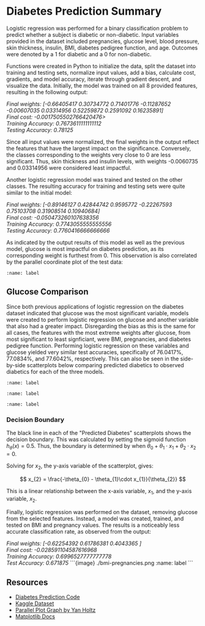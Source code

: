 # Diabetes Prediction Summary

Logistic regression was performed for a binary classification problem to predict whether a subject is diabetic or non-diabetic. Input variables provided in the dataset included pregnancies, glucose level, blood pressure, skin thickness, insulin, BMI, diabetes pedigree function, and age. Outcomes were denoted by a 1 for diabetic and a 0 for non-diabetic.

Functions were created in Python to initialize the data, split the dataset into training and testing sets, normalize input values, add a bias, calculate cost, gradients, and model accuracy, iterate through gradient descent, and visualize the data. Initially, the model was trained on all 8 provided features, resulting in the following output:

<i>
Final weights:  [-0.66405417  0.30734772  0.71401776 -0.11287652 -0.00607035  0.03314956  0.52259872  0.2591092   0.16235891]<br>
Final cost:  -0.0017505502766420476><br>
Training Accuracy:  0.7673611111111112<br>
Testing Accuracy:  0.78125
</i>

Since all input values were normalized, the final weights in the output reflect the features that have the largest impact on the significance. Conversely, the classes corresponding to the weights very close to 0 are less significant. Thus, skin thickness and insulin levels, with weights -0.0060735 and 0.03314956 were considered least impactful.

Another logistic regression model was trained and tested on the other classes. The resulting accuracy for training and testing sets were quite similar to the initial model: 

<i>
Final weights:  [-0.89146127  0.42844742  0.9595772  -0.22267593  0.75103708  0.31908514 0.10940684]<br>
Final cost:  -0.050473260107638356<br>
Training Accuracy:  0.7743055555555556<br>
Testing Accuracy:  0.7760416666666666<br>
</i>

As indicated by the output results of this model as well as the previous model, glucose is most impactful on diabetes prediction, as its corresponding weight is furthest from 0. This observation is also correlated by the parallel coordinate plot of the test data:

```{image} ./parallel-plot.png
:name: label
```

## Glucose Comparison

Since both previous applications of logistic regression on the diabetes dataset indicated that glucose was the most significant variable, models were created to perform logistic regression on glucose and another variable that also had a greater impact. Disregarding the bias as this is the same for all cases, the features with the most extreme weights after glucose, from most significant to least signficiant, were BMI, pregnancies, and diabetes pedigree function. Performing logistic regression on these variables and glucose yielded very similar test accuracies, specifically of 76.0417%, 77.0834%, and 77.6042%, respectively. This can also be seen in the side-by-side scatterplots below comparing predicted diabetics to observed diabetics for each of the three models.

```{image} ./glucose-bmi.png
:name: label
```
```{image} ./glucose-pregnancies.png
:name: label
```
```{image} ./glucose-dpf.png
:name: label
```

### Decision Boundary

The black line in each of the "Predicted Diabetes" scatterplots shows the decision boundary. This was calculated by setting the sigmoid function $h_{\theta}(x) = 0.5$. Thus, the boundary is determined by when $\theta_{0} + \theta_{1}\cdot x_{1} + \theta_{2}\cdot x_{2} = 0$.

Solving for $x_{2}$, the y-axis variable of the scatterplot, gives:

$$
x_{2} = \frac{-\theta_{0} - \theta_{1}\cdot x_{1}}{\theta_{2}}
$$

This is a linear relationship between the x-axis variable, $x_{1}$, and the y-axis variable, $x_{2}$.


Finally, logistic regression was performed on the dataset, removing glucose from the selected features. Instead, a model was created, trained, and tested on BMI and pregnancy values. The results is a noticeably less accurate classification rate, as observed from the output:

<i>
Final weights:  [-0.62254392  0.61786381  0.4043365 ]<br>
Final cost:  -0.028591104587616968<br>
Training Accuracy:  0.6996527777777778<br>
Test Accuracy:  0.671875
</i>
```{image} ./bmi-pregnancies.png
:name: label
```

## Resources
* [Diabetes Prediction Code](./diabetes-logreg.ipynb)
* [Kaggle Dataset](https://www.kaggle.com/datasets/kandij/diabetes-dataset)
* [Parallel Plot Graph by Yan Holtz](https://www.python-graph-gallery.com/150-parallel-plot-with-pandas)
* [Matplotlib Docs](https://matplotlib.org/stable/api/axes_api.html)